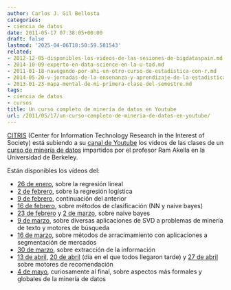 ```yaml
---
author: Carlos J. Gil Bellosta
categories:
- ciencia de datos
date: 2011-05-17 07:38:05+00:00
draft: false
lastmod: '2025-04-06T18:50:59.581543'
related:
- 2012-12-05-disponibles-los-videos-de-las-sesiones-de-bigdataspain.md
- 2014-10-09-experto-en-data-science-en-la-u-tad.md
- 2011-01-18-navegando-por-ahi-un-otro-curso-de-estadistica-con-r.md
- 2014-05-20-v-jornadas-de-la-ensenanza-y-aprendizaje-de-la-estadistica-y-la-investigacion-operativa-2.md
- 2013-01-23-mapa-mental-de-mi-primera-clase-del-semestre.md
tags:
- ciencia de datos
- cursos
title: Un curso completo de minería de datos en Youtube
url: /2011/05/17/un-curso-completo-de-mineria-de-datos-en-youtube/
---
```


[CITRIS](http://citris-uc.org/) (Center for Information Technology Research in the Interest of Society) está subiendo a su [canal de Youtube](http://www.youtube.com/user/citrisuc) los vídeos de las clases de un [curso de minería de datos](http://courses.ischool.berkeley.edu/i290-dm/s11/index_files/calendar.html) impartidos por el profesor Ram Akella en la Universidad de Berkeley.

Están disponibles los vídeos del:

* [26 de enero](http://www.youtube.com/watch?v=tAMmciaSpvk), sobre la regresión lineal
* [2 de febrero](http://www.youtube.com/watch?v=7NxXKa_AQ2g), sobre la regresión logística
* [9 de febrero](http://www.youtube.com/watch?v=nLw2PZkpA-Y), continuación del anterior
* [16 de febrero](http://www.youtube.com/watch?v=Bti0InzFXtY), sobre métodos de clasificación (NN y naive bayes)
* [23 de febrero](http://www.youtube.com/watch?v=QUY1TSM42cA) y [2 de marzo](http://www.youtube.com/watch?v=5dddE3YCoCo), sobre naive bayes
* [9 de marzo](http://www.youtube.com/watch?v=0lBGZi7jCwE), sobre diversas aplicaciones de SVD a problemas de minería de texto y motores de búsqueda
* [16 de marzo](http://www.youtube.com/watch?v=vpaXCK6yKuQ), sobre métodos de arracimamiento con aplicaciones a segmentación de mercados
* [30 de marzo](http://www.youtube.com/watch?v=4vCbMGdAsb0), sobre extracción de la información
* [13 de abril](http://www.youtube.com/watch?v=_MD_Lu_cYsY), [20 de abril](http://www.youtube.com/watch?v=4MUkDY9xceI) (día en el que todos llegaron tarde) y [27 de abril](http://www.youtube.com/watch?v=F5HnvccPQVM) sobre motores de recomendación
* [4 de mayo](http://www.youtube.com/watch?v=hj5m5GEP4Bg), curiosamente al final, sobre aspectos más formales y globales de la minería de datos